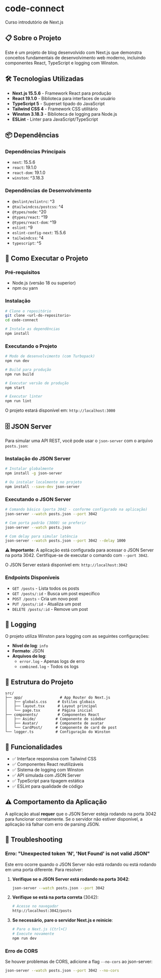# code-connect

Curso introdutório de Next.js

## 📋 Sobre o Projeto

Este é um projeto de blog desenvolvido com Next.js que demonstra conceitos fundamentais de desenvolvimento web moderno, incluindo componentes React, TypeScript e logging com Winston.

## 🛠️ Tecnologias Utilizadas

- **Next.js 15.5.6** - Framework React para produção
- **React 19.1.0** - Biblioteca para interfaces de usuário
- **TypeScript 5** - Superset tipado do JavaScript
- **Tailwind CSS 4** - Framework CSS utilitário
- **Winston 3.18.3** - Biblioteca de logging para Node.js
- **ESLint** - Linter para JavaScript/TypeScript

## 📦 Dependências

### Dependências Principais

- `next`: 15.5.6
- `react`: 19.1.0
- `react-dom`: 19.1.0
- `winston`: ^3.18.3

### Dependências de Desenvolvimento

- `@eslint/eslintrc`: ^3
- `@tailwindcss/postcss`: ^4
- `@types/node`: ^20
- `@types/react`: ^19
- `@types/react-dom`: ^19
- `eslint`: ^9
- `eslint-config-next`: 15.5.6
- `tailwindcss`: ^4
- `typescript`: ^5

## 🚀 Como Executar o Projeto

### Pré-requisitos

- Node.js (versão 18 ou superior)
- npm ou yarn

### Instalação

```bash
# Clone o repositório
git clone <url-do-repositorio>
cd code-connect

# Instale as dependências
npm install
```

### Executando o Projeto

```bash
# Modo de desenvolvimento (com Turbopack)
npm run dev

# Build para produção
npm run build

# Executar versão de produção
npm start

# Executar linter
npm run lint
```

O projeto estará disponível em: `http://localhost:3000`

## 🗄️ JSON Server

Para simular uma API REST, você pode usar o `json-server` com o arquivo `posts.json`:

### Instalação do JSON Server

```bash
# Instalar globalmente
npm install -g json-server

# Ou instalar localmente no projeto
npm install --save-dev json-server
```

### Executando o JSON Server

```bash
# Comando básico (porta 3042 - conforme configurado na aplicação)
json-server --watch posts.json --port 3042

# Com porta padrão (3000) se preferir
json-server --watch posts.json

# Com delay para simular latência
json-server --watch posts.json --port 3042 --delay 1000
```

**⚠️ Importante**: A aplicação está configurada para acessar o JSON Server na porta 3042. Certifique-se de executar o comando com `--port 3042`.

O JSON Server estará disponível em: `http://localhost:3042`

### Endpoints Disponíveis

- `GET /posts` - Lista todos os posts
- `GET /posts/:id` - Busca um post específico
- `POST /posts` - Cria um novo post
- `PUT /posts/:id` - Atualiza um post
- `DELETE /posts/:id` - Remove um post

## 📝 Logging

O projeto utiliza Winston para logging com as seguintes configurações:

- **Nível de log**: `info`
- **Formato**: JSON
- **Arquivos de log**:
  - `error.log` - Apenas logs de erro
  - `combined.log` - Todos os logs

## 📁 Estrutura do Projeto

```
src/
├── app/                 # App Router do Next.js
│   ├── globals.css     # Estilos globais
│   ├── layout.tsx      # Layout principal
│   └── page.tsx        # Página inicial
├── components/         # Componentes React
│   ├── Aside/         # Componente de sidebar
│   ├── Avatar/        # Componente de avatar
│   └── CardPost/      # Componente de card de post
└── logger.ts          # Configuração do Winston
```

## 🎯 Funcionalidades

- ✅ Interface responsiva com Tailwind CSS
- ✅ Componentes React reutilizáveis
- ✅ Sistema de logging com Winston
- ✅ API simulada com JSON Server
- ✅ TypeScript para tipagem estática
- ✅ ESLint para qualidade de código

## ⚠️ Comportamento da Aplicação

A aplicação atual **requer** que o JSON Server esteja rodando na porta 3042 para funcionar corretamente. Se o servidor não estiver disponível, a aplicação irá falhar com erro de parsing JSON.

## 🔧 Troubleshooting

### Erro: "Unexpected token 'N', 'Not Found' is not valid JSON"

Este erro ocorre quando o JSON Server não está rodando ou está rodando em uma porta diferente. Para resolver:

1. **Verifique se o JSON Server está rodando na porta 3042**:

   ```bash
   json-server --watch posts.json --port 3042
   ```

2. **Verifique se está na porta correta** (3042):

   ```bash
   # Acesse no navegador
   http://localhost:3042/posts
   ```

3. **Se necessário, pare o servidor Next.js e reinicie**:
   ```bash
   # Pare o Next.js (Ctrl+C)
   # Execute novamente
   npm run dev
   ```

### Erro de CORS

Se houver problemas de CORS, adicione a flag `--no-cors` ao json-server:

```bash
json-server --watch posts.json --port 3042 --no-cors
```
